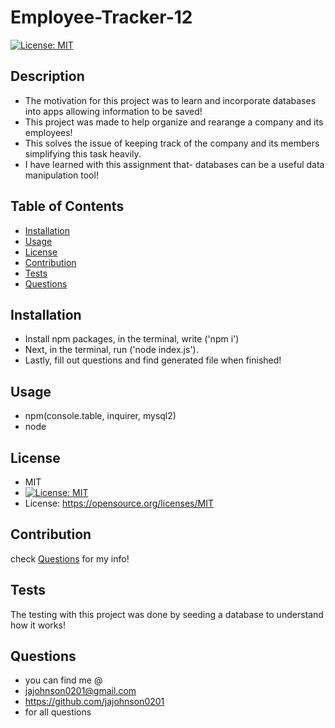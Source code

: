 # Employee-Tracker-12 

[![License: MIT](https://img.shields.io/badge/License-MIT-yellow.svg)](https://opensource.org/licenses/MIT)

## Description
- The motivation for this project was to learn and incorporate databases into apps allowing information to be saved!
- This project was made to help organize and rearange a company and its employees!
- This solves the issue of keeping track of the company and its members simplifying this task heavily.  
- I have learned with this assignment that- databases can be a useful data manipulation tool!

## Table of Contents
- [Installation](#Installation)
- [Usage](#Usage)
- [License](#License)
- [Contribution](#Contribution)
- [Tests](#Tests)
- [Questions](#Questions)


## Installation
- Install npm packages, in the terminal, write ('npm i')   
- Next, in the terminal, run ('node index.js').       
- Lastly, fill out questions and find generated file when finished!

## Usage
- npm(console.table, inquirer, mysql2)  
- node

## License
 - MIT
 - [![License: MIT](https://img.shields.io/badge/License-MIT-yellow.svg)](https://opensource.org/licenses/MIT)
 - License: https://opensource.org/licenses/MIT

## Contribution
check [Questions](#Questions) for my info!

## Tests
The testing with this project was done by seeding a database to understand how it works!

## Questions
- you can find me @
- jajohnson0201@gmail.com
- https://github.com/jajohnson0201
- for all questions
